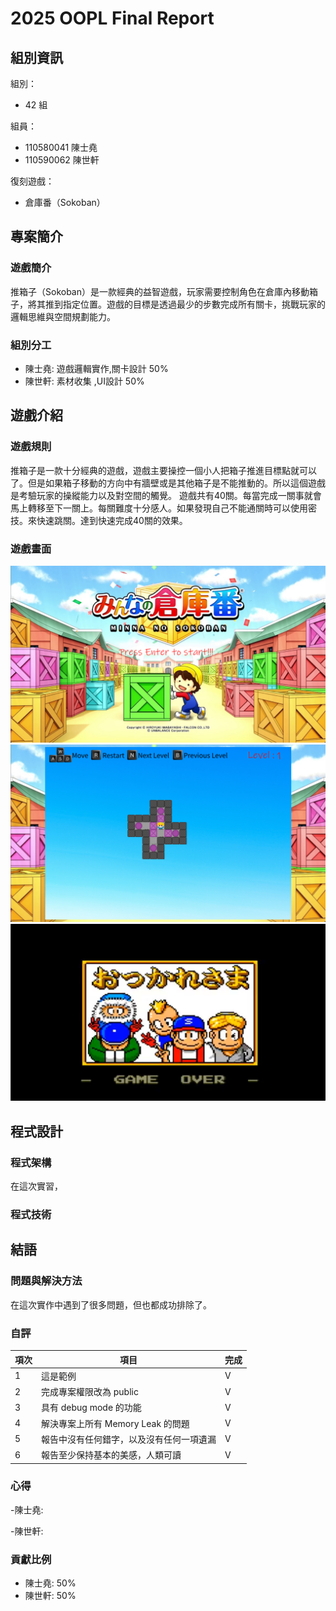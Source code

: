 # 2025 OOPL Final Report

## 組別資訊

組別：

- 42 組

組員：

- 110580041 陳士堯
- 110590062 陳世軒

復刻遊戲： 

- 倉庫番（Sokoban）

## 專案簡介

### 遊戲簡介

推箱子（Sokoban）是一款經典的益智遊戲，玩家需要控制角色在倉庫內移動箱子，將其推到指定位置。遊戲的目標是透過最少的步數完成所有關卡，挑戰玩家的邏輯思維與空間規劃能力。

### 組別分工

- 陳士堯: 遊戲邏輯實作,關卡設計 50%
- 陳世軒: 素材收集 ,UI設計 50%

## 遊戲介紹

### 遊戲規則

推箱子是一款十分經典的遊戲，遊戲主要操控一個小人把箱子推進目標點就可以了。但是如果箱子移動的方向中有牆壁或是其他箱子是不能推動的。所以這個遊戲是考驗玩家的操縱能力以及對空間的觸覺。
遊戲共有40關。每當完成一關事就會馬上轉移至下一關上。每關難度十分感人。如果發現自己不能通關時可以使用密技。來快速跳關。達到快速完成40關的效果。

### 遊戲畫面

 ![遊戲畫面截圖1](遊戲畫面_1.png)
 ![遊戲畫面截圖2](遊戲畫面_2.png)
 ![遊戲畫面截圖3](遊戲畫面_3.png)
 
## 程式設計

### 程式架構
在這次實習，
### 程式技術


## 結語

### 問題與解決方法
在這次實作中遇到了很多問題，但也都成功排除了。

### 自評

| 項次 | 項目                   | 完成 |
|------|------------------------|-------|
| 1    | 這是範例 |  V  |
| 2    | 完成專案權限改為 public |  V  |
| 3    | 具有 debug mode 的功能  |  V  |
| 4    | 解決專案上所有 Memory Leak 的問題  |  V  |
| 5    | 報告中沒有任何錯字，以及沒有任何一項遺漏  |  V  |
| 6    | 報告至少保持基本的美感，人類可讀  |  V  |

### 心得

-陳士堯:

-陳世軒:

### 貢獻比例
- 陳士堯: 50%
- 陳世軒: 50%
